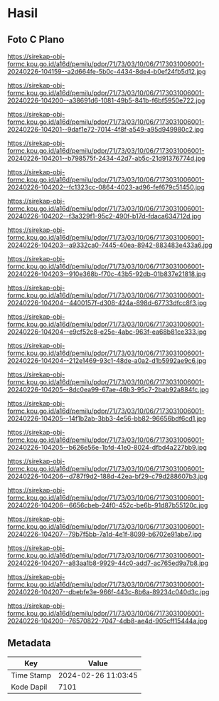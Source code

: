 # Hasil

## Foto C Plano

https://sirekap-obj-formc.kpu.go.id/a16d/pemilu/pdpr/71/73/03/10/06/7173031006001-20240226-104159--a2d664fe-5b0c-4434-8de4-b0ef24fb5d12.jpg

https://sirekap-obj-formc.kpu.go.id/a16d/pemilu/pdpr/71/73/03/10/06/7173031006001-20240226-104200--a38691d6-1081-49b5-841b-f6bf5950e722.jpg

https://sirekap-obj-formc.kpu.go.id/a16d/pemilu/pdpr/71/73/03/10/06/7173031006001-20240226-104201--9daf1e72-7014-4f8f-a549-a95d949980c2.jpg

https://sirekap-obj-formc.kpu.go.id/a16d/pemilu/pdpr/71/73/03/10/06/7173031006001-20240226-104201--b798575f-2434-42d7-ab5c-21d91376774d.jpg

https://sirekap-obj-formc.kpu.go.id/a16d/pemilu/pdpr/71/73/03/10/06/7173031006001-20240226-104202--fc1323cc-0864-4023-ad96-fef679c51450.jpg

https://sirekap-obj-formc.kpu.go.id/a16d/pemilu/pdpr/71/73/03/10/06/7173031006001-20240226-104202--f3a329f1-95c2-490f-b17d-fdaca634712d.jpg

https://sirekap-obj-formc.kpu.go.id/a16d/pemilu/pdpr/71/73/03/10/06/7173031006001-20240226-104203--a9332ca0-7445-40ea-8942-883483e433a6.jpg

https://sirekap-obj-formc.kpu.go.id/a16d/pemilu/pdpr/71/73/03/10/06/7173031006001-20240226-104203--910e368b-f70c-43b5-92db-01b837e21818.jpg

https://sirekap-obj-formc.kpu.go.id/a16d/pemilu/pdpr/71/73/03/10/06/7173031006001-20240226-104204--4400157f-d308-424a-898d-67733dfcc8f3.jpg

https://sirekap-obj-formc.kpu.go.id/a16d/pemilu/pdpr/71/73/03/10/06/7173031006001-20240226-104204--e9cf52c8-e25e-4abc-963f-ea68b81ce333.jpg

https://sirekap-obj-formc.kpu.go.id/a16d/pemilu/pdpr/71/73/03/10/06/7173031006001-20240226-104204--212e1469-93c1-48de-a0a2-d1b5992ae9c6.jpg

https://sirekap-obj-formc.kpu.go.id/a16d/pemilu/pdpr/71/73/03/10/06/7173031006001-20240226-104205--8dc0ea99-67ae-46b3-95c7-2bab92a884fc.jpg

https://sirekap-obj-formc.kpu.go.id/a16d/pemilu/pdpr/71/73/03/10/06/7173031006001-20240226-104205--14f1b2ab-3bb3-4e56-bb82-96656bdf6cd1.jpg

https://sirekap-obj-formc.kpu.go.id/a16d/pemilu/pdpr/71/73/03/10/06/7173031006001-20240226-104205--b626e56e-1bfd-41e0-8024-dfbd4a227bb9.jpg

https://sirekap-obj-formc.kpu.go.id/a16d/pemilu/pdpr/71/73/03/10/06/7173031006001-20240226-104206--d787f9d2-188d-42ea-bf29-c79d288607b3.jpg

https://sirekap-obj-formc.kpu.go.id/a16d/pemilu/pdpr/71/73/03/10/06/7173031006001-20240226-104206--6656cbeb-24f0-452c-be6b-91d87b55120c.jpg

https://sirekap-obj-formc.kpu.go.id/a16d/pemilu/pdpr/71/73/03/10/06/7173031006001-20240226-104207--79b7f5bb-7a1d-4e1f-8099-b6702e91abe7.jpg

https://sirekap-obj-formc.kpu.go.id/a16d/pemilu/pdpr/71/73/03/10/06/7173031006001-20240226-104207--a83aa1b8-9929-44c0-add7-ac765ed9a7b8.jpg

https://sirekap-obj-formc.kpu.go.id/a16d/pemilu/pdpr/71/73/03/10/06/7173031006001-20240226-104207--dbebfe3e-966f-443c-8b6a-89234c040d3c.jpg

https://sirekap-obj-formc.kpu.go.id/a16d/pemilu/pdpr/71/73/03/10/06/7173031006001-20240226-104200--76570822-7047-4db8-ae4d-905cff15444a.jpg


## Metadata

| Key        | Value               |
| ---------- | ------------------- |
| Time Stamp | 2024-02-26 11:03:45 |
| Kode Dapil | 7101                |



